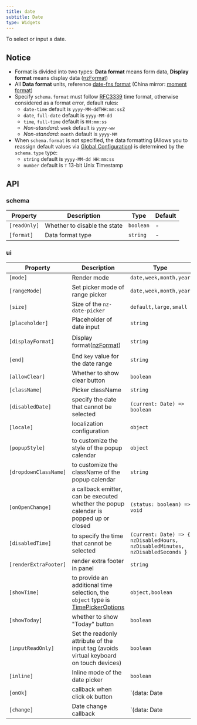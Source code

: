 ```yaml
---
title: date
subtitle: Date
type: Widgets
---
```


To select or input a date.

## Notice

- Format is divided into two types: **Data format** means form data, **Display format** means display data ([nzFormat](https://ng.ant.design/components/date-picker/en#api))
- All **Data format** units, reference [date-fns format](https://date-fns.org/v1.29.0/docs/format) (China mirror: [moment format](http://Momentjs.cn/docs/#/displaying/format/))
- Specify `schema.format` must follow [RFC3339](https://tools.ietf.org/html/rfc3339#section-5.6) time format, otherwise considered as a format error, default rules:
  - `date-time` default is `yyyy-MM-ddTHH:mm:ssZ`
  - `date`, `full-date` default is `yyyy-MM-dd`
  - `time`, `full-time` default is `HH:mm:ss`
  - *Non-standard:* `week` default is `yyyy-ww`
  - *Non-standard:* `month` default is `yyyy-MM`
- When `schema.format` is not specified, the data formatting (Allows you to reassign default values via [Global Configuration](/docs/global-config)) is determined by the `schema.type` type:
  - `string` default is `yyyy-MM-dd HH:mm:ss`
  - `number` default is `T` 13-bit Unix Timestamp

## API

### schema

| Property | Description | Type | Default |
|----------|-------------|------|---------|
| `[readOnly]` | Whether to disable the state | `boolean` | - |
| `[format]` | Data format type | `string` | - |

### ui

| Property | Description | Type | Default |
|----------|-------------|------|---------|
| `[mode]` | Render mode | `date,week,month,year` | `date` |
| `[rangeMode]` | Set picker mode of range picker | `date,week,month,year` | `date` |
| `[size]` | Size of the `nz-date-picker` | `default,large,small` | - |
| `[placeholder]` | Placeholder of date input | `string` | - |
| `[displayFormat]` | Display format([nzFormat](https://ng.ant.design/components/date-picker/en#api)) | `string` | `yyyy-MM-dd HH:mm:ss` |
| `[end]` | End `key` value for the date range | `string` | - |
| `[allowClear]` | Whether to show clear button | `boolean` | `true` |
| `[className]` | Picker className | `string` | - |
| `[disabledDate]` | specify the date that cannot be selected | `(current: Date) => boolean` | - |
| `[locale]` | localization configuration | `object` | - |
| `[popupStyle]` | to customize the style of the popup calendar | `object` | - |
| `[dropdownClassName]` | to customize the className of the popup calendar | `string` | - |
| `[onOpenChange]` | a callback emitter, can be executed whether the popup calendar is popped up or closed | `(status: boolean) => void` | - |
| `[disabledTime]` | to specify the time that cannot be selected | `(current: Date) => { nzDisabledHours, nzDisabledMinutes, nzDisabledSeconds }` | - |
| `[renderExtraFooter]` | render extra footer in panel | `string` | - |
| `[showTime]` | to provide an additional time selection, the `object` type is [TimePickerOptions](https://ng.ant.design/components/time-picker/en#api) | `object,boolean` | `true` |
| `[showToday]` | whether to show "Today" button | `boolean` | `true` |
| `[inputReadOnly]` | Set the readonly attribute of the input tag (avoids virtual keyboard on touch devices) | `boolean` | `false` |
| `[inline]` | Inline mode of the date picker | `boolean` | `false` |
| `[onOk]` | callback when click ok button | `(data: Date | Date[]) => void` | - |
| `[change]` | Date change callback | `(data: Date | Date[]) => void` | - |
